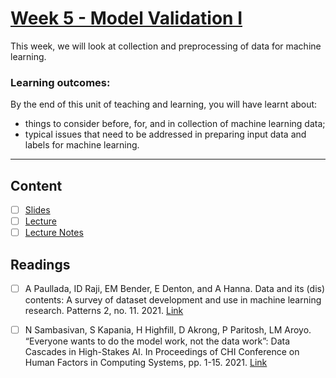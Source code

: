 # [Week 5 - Model Validation I](https://canvas.sussex.ac.uk/courses/31315)
This week, we will look at collection and preprocessing of data for machine learning. 

### Learning outcomes:
By the end of this unit of teaching and learning, you will have learnt about:
- things to consider before, for, and in collection of machine learning data; 
- typical issues that need to be addressed in preparing input data and labels for machine learning.

---

## Content
- [ ] [Slides](https://canvas.sussex.ac.uk/courses/31315/files/5302043?wrap=1)
- [ ] [Lecture](https://sussex.cloud.panopto.eu/Panopto/Pages/Viewer.aspx?id=32d50556-1ebb-477f-a7af-b290008f0d87)
- [ ] [Lecture Notes]()
 
## Readings
- [ ] A Paullada, ID Raji, EM Bender, E Denton, and A Hanna. Data and its (dis) contents: A survey of dataset development and use in machine learning research. Patterns 2, no. 11. 2021. [Link](https://readinglists.sussex.ac.uk/leganto/nui/citation/20811019960002461?institute=44SUS_INST&auth=SAML)
- [ ] N Sambasivan, S Kapania, H Highfill, D Akrong, P Paritosh, LM Aroyo. “Everyone wants to do the model work, not the data work”: Data Cascades in High-Stakes AI. In Proceedings of CHI Conference on Human Factors in Computing Systems, pp. 1-15. 2021. [Link](https://readinglists.sussex.ac.uk/leganto/nui/citation/20811019980002461?institute=44SUS_INST&auth=SAML)

